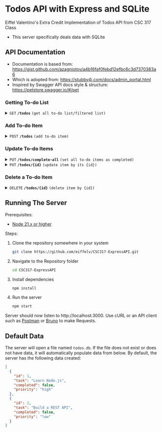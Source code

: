 # Todos API with Express and SQLite

Eiffel Valentino's Extra Credit Implementation of Todos API from CSC 317 Class

- This server specifically deals data with SQLite

## API Documentation

- Documentation is based from: https://gist.github.com/azagniotov/a4b16faf0febd12efbc6c3d7370383a6
- Which is adopted from: https://stubby4j.com/docs/admin_portal.html
- Inspired by Swagger API docs style & structure: https://petstore.swagger.io/#/pet

### Getting To-do List

<details>
 <summary><code>GET</code> <code><b>/todos</b></code> <code>(get all to-do list/filtered list)</code></summary>

#### Parameters

> | name        |  type     | data type | description                     |
> |-------------|-----------|-----------|---------------------------------|
> | `completed` |  optional | string    | Accepts only `true` or `false`  |


#### Responses

> | http code     | content-type                      | response                                                                      |
> |---------------|-----------------------------------|-------------------------------------------------------------------------------|
> | `200`         | `application/json`  | `[{"id": 1, "task": "Learn Node.js", "completed": false, "priority": "high"}]` |

#### Example cURL

> ```console
>  curl http://localhost:3000/todos
> ```
> ```console
>  curl http://localhost:3000/todos?completed=false
> ```

</details>

### Add To-do Item

<details>
 <summary><code>POST</code> <code><b>/todos</b></code> <code>(add to-do item)</code></summary>

#### Parameters

> | name      |  type     | data type               | description    |
> |-----------|-----------|-------------------------|----------------|
> | None      |  required | object (JSON or YAML)   | N/A            |

#### Responses

> | http code     | content-type                      | response                                                                      |
> |---------------|-----------------------------------|-------------------------------------------------------------------------------|
> | `201`         | `application/json`  | `[{"id": 3, "task": "Watch YouTube", "completed": false, "priority": "low"}]` |

#### Example JSON Request Body

> ```json
>  {
>    "task": "Watch YouTube",
>    "priority": "low"
>  }
> ```
> <code>priority</code> is optional. If not included, it will default to <code>medium</code>.

</details>

### Update To-do Items

<details>
 <summary><code>PUT</code> <code><b>/todos/complete-all</b></code> <code>(set all to-do items as completed)</code></summary>

#### Parameters

> None

#### Responses

> | http code     | content-type                      | response                                                                      |
> |---------------|-----------------------------------|-------------------------------------------------------------------------------|
> | `200`         | `application/json`  | `[{"id": 1, "task": "Learn Node.js", "completed": true, "priority": "high"}]` |

#### Example cURL

> ```javascript
>  curl -X PUT http://localhost:3000/todos/complete-all
> ```

</details>

<details>
 <summary><code>PUT</code> <code><b>/todos/{id}</b></code> <code>(update item by its {id})</code></summary>

#### Parameters

> | name      |  type     | data type               | description    |
> |-----------|-----------|-------------------------|----------------|
> | None      |  required | object (JSON or YAML)   | N/A            |

#### Responses

> | http code     | content-type                      | response                                                                      |
> |---------------|-----------------------------------|-------------------------------------------------------------------------------|
> | `200`         | `application/json`  | `[{"id": 1, "task": "Watch YouTube", "completed": false, "priority": "low"}]` |
> | `404`         | `text/html`  | `To-Do item not found` |

#### Example JSON Request Body

> ```json
>  {
>    "task": "Watch YouTube",
>    "priority": "low"
>  }
> ```
> Request URL: <code>PUT</code> http://localhost:3000/todos/1

</details>

### Delete a To-do Item

<details>
 <summary><code>DELETE</code> <code><b>/todos/{id}</b></code> <code>(delete item by {id})</code></summary>

#### Parameters

> None


#### Responses

> | http code     | content-type | response               |
> |---------------|--------------|------------------------|
> | `204`         | `None`       | `None`                 |
> | `404`         | `text/html`  | `To-Do item not found` |

#### Example cURL

> ```console
>  curl -X DELETE http://localhost:3000/todos/1
> ```

</details>

## Running The Server

Prerequisites:

- [Node 21.x or higher](https://nodejs.org/en/download/package-manager)

Steps:

1. Clone the repository somewhere in your system

   ```bash
   git clone https://github.com/eiffelv/CSC317-ExpressAPI.git
   ```

2. Navigate to the Repository folder

   ```bash
   cd CSC317-ExpressAPI
   ```
   
3. Install dependencies

   ```bash
   npm install
   ```

4. Run the server

   ```bash
   npm start
   ```

Server should now listen to http://localhost:3000. Use cURL or an API client such as [Postman](https://www.postman.com/) or [Bruno](https://www.usebruno.com/) to make Requests.

## Default Data

The server will open a file named <code>todos.db</code>. If the file does not exist or does not have data, it will automatically populate data from below. By default, the server has the following data created:
```json
[
  {
    "id": 1,
    "task": "Learn Node.js",
    "completed": false,
    "priority": "high"
  },
  {
    "id": 2,
    "task": "Build a REST API",
    "completed": false,
    "priority": "low"
  }
]
```
